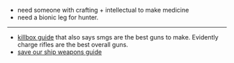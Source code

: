 * need someone with crafting + intellectual to make medicine
* need a bionic leg for hunter. 
* * * 

* [killbox guide](https://www.youtube.com/watch?v=K8fsjNjbz8Y) that also says smgs are the best guns to make. Evidently charge rifles are the best overall guns. 
* [save our ship weapons guide](https://www.reddit.com/r/RimWorld/comments/kcza2z/save_our_ship_2/) 